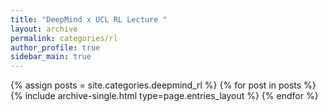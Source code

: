 ```yaml
---
title: "DeepMind x UCL RL Lecture "
layout: archive
permalink: categories/rl
author_profile: true
sidebar_main: true
---
```



{% assign posts = site.categories.deepmind_rl %}
{% for post in posts %} {% include archive-single.html type=page.entries_layout %} {% endfor %}
